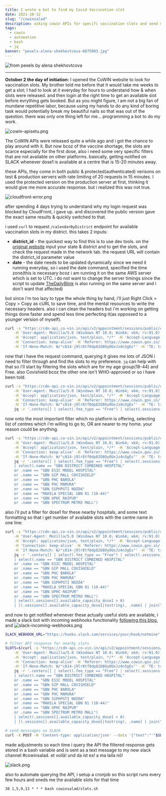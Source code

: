 ```yaml
---
title: I wrote a bot to find my Covid Vaccination slot
date: 2021-10-12
slug: "/cowinsalad"
description: asking cowin APIs for specifc vaccination slots and send me details on Slack
tags:
  - cowin
  - automation
  - bash
  - jq
banner: "pexels-alena-shekhovtcova-6075003.jpg"
---
```


![from pexels by alena shekhovtcova](pexels-alena-shekhovtcova-6075003.jpg)

---
**October 2 the day of initiation:** I opened the CoWIN website to look for vaccination slots. My brother told me before that it would take me weeks to get a slot; I had to look at it everyday for hours to understand how & when slots were released. and then login at the right time to get an available slot before evrything gets booked. But as you might figure, I am not a big fan of mundane repetitive labor, because using my hands to do any kind of boring task would potentially break my beautiful nails so that was out of the question. there was only one thing left for me... programming a bot to do my work.

![cowin-apisetu.png](cowin-apisetu.png)

The CoWIN APIs were released quite a while ago and i got the chance to play around with it. But now bcoz of the vaccine shortage, the slots are scarce especially for the first dose, also i need some very specific filters that are not available on other platforms. basically, getting notified on SLACK whenever dose1 is available at a centre that is 15-20 minutes away. 

these APIs, they come in both public & protected(authenticated) verisons on test & production servers with rate limiting of 20 requests in 15 minutes. I used the protected version on the production server at first, thinking it would give me more accurate response. but i realized this was not true.

![cloudfront-error.png](cloudfront-error.png)

after spending 4 days trying to understand why my login request was blocked by CloudFront, i gave up. and discovered the public version gave the exact same results & quickly switched to that.

i used `curl` to request `/calendarByDistrict` endpoint for available vaccination slots in my district. this takes 2 inputs: 
- **district_id** - the quickest way to find this is to use dev tools. on the [original website](https://selfregistration.cowin.gov.in/) input your state & district and to get the slots, and check the request made in the network tab. the request URL will contain the district_id parameter value 
- **date** - the date needs to be updated dynamically since we need it running everyday, so i used the date command, specified the time zone(this is necessary bcoz i am running it on the same AWS server which is set to UTC. i do not want to change the server timings since the script to update [TheDailyBlink](https://thedailyblink.ml/) is also running on the same server and i don't want that affected)

but since i'm too lazy to type the whole thing by hand, i'll just Right Click > Copy > Copy as cURL to save time, and the mental resources to write the necessary headers. also i can clean the headers but i'm working on getting things done faster and spend less time perfecting it(as oppossed to a younger version of myself). 

```bash
curl -s "https://cdn-api.co-vin.in/api/v2/appointment/sessions/public/calendarByDistrict?district_id=650&date='"$(TZ="Asia/Kolkata" date '+%d-%m-%Y')"'" \
    -H 'User-Agent: Mozilla/5.0 (Windows NT 10.0; Win64; x64; rv:91.0) Gecko/20100101 Firefox/91.0' \
    -H 'Accept: application/json, text/plain, */*' -H 'Accept-Language: en-US,en;q=0.5' --compressed -H 'Origin: https://www.cowin.gov.in' \
    -H 'Connection: keep-alive' -H 'Referer: https://www.cowin.gov.in/' -H 'Sec-Fetch-Dest: empty' -H 'Sec-Fetch-Mode: cors' -H 'Sec-Fetch-Site: cross-site' \
    -H 'If-None-Match: W/"c814-j9lr8tf0dp82O8Oy0UxJz4n3gEs"' -H 'TE: trailers'
```

now that i have the request command, querying it gives me lots of JSON i need to filter through and find the slots to my preference. `jq` can help with that so i'll start by filtering the slots which are for my age group(18-44) and Free. also Covishield bcoz the other one isn't WHO-approved or so i have been told.

```bash {6}
curl -s "https://cdn-api.co-vin.in/api/v2/appointment/sessions/public/calendarByDistrict?district_id=650&date='"$(TZ="Asia/Kolkata" date '+%d-%m-%Y')"'" \
    -H 'User-Agent: Mozilla/5.0 (Windows NT 10.0; Win64; x64; rv:91.0) Gecko/20100101 Firefox/91.0' \
    -H 'Accept: application/json, text/plain, */*' -H 'Accept-Language: en-US,en;q=0.5' --compressed -H 'Origin: https://www.cowin.gov.in' \
    -H 'Connection: keep-alive' -H 'Referer: https://www.cowin.gov.in/' -H 'Sec-Fetch-Dest: empty' -H 'Sec-Fetch-Mode: cors' -H 'Sec-Fetch-Site: cross-site' \
    -H 'If-None-Match: W/"c814-j9lr8tf0dp82O8Oy0UxJz4n3gEs"' -H 'TE: trailers' | 
    jq -r '.centers[] | select(.fee_type == "Free") | select(.sessions[].min_age_limit == 18) | select(.sessions[].vaccine == "COVISHIELD") 
```

now onto the most important filter which no platform is offering, selecting list of centres which i'm willing to go to, OR are nearer to my home. your reason could be anything. 

```bash {7-15}
curl -s "https://cdn-api.co-vin.in/api/v2/appointment/sessions/public/calendarByDistrict?district_id=650&date='"$(TZ="Asia/Kolkata" date '+%d-%m-%Y')"'" \
    -H 'User-Agent: Mozilla/5.0 (Windows NT 10.0; Win64; x64; rv:91.0) Gecko/20100101 Firefox/91.0' \
    -H 'Accept: application/json, text/plain, */*' -H 'Accept-Language: en-US,en;q=0.5' --compressed -H 'Origin: https://www.cowin.gov.in' \
    -H 'Connection: keep-alive' -H 'Referer: https://www.cowin.gov.in/' -H 'Sec-Fetch-Dest: empty' -H 'Sec-Fetch-Mode: cors' -H 'Sec-Fetch-Site: cross-site' \
    -H 'If-None-Match: W/"c814-j9lr8tf0dp82O8Oy0UxJz4n3gEs"' -H 'TE: trailers' | 
    jq -r '.centers[] | select(.fee_type == "Free") | select(.sessions[].min_age_limit == 18) | select(.sessions[].vaccine == "COVISHIELD") 
    | select(.name == "GBN DISTRICT COMBINED HOSPITAL" 
    or .name == "GBN ESIC MODEL HOSPITAL" 
    or .name == "GBN GIP MALL COVISHIELD" 
    or .name == "GBN PHC BAROLA" 
    or .name == "GBN PHC MAMURA" 
    or .name == "GBN SSPHPGTI NOIDA" 
    or .name == "MAHILA SPECIAL GBN 01 (18-44)" 
    or .name == "GBN UPHC RAIPUR" 
    or .name == "GBN SPECTRUM METRO MALL")
```

also i'll put a filter for dose1 for these nearby hospitals, and some text formatting so that i get number of available slots with the centre name in one line:

```bash {16,17}
curl -s "https://cdn-api.co-vin.in/api/v2/appointment/sessions/public/calendarByDistrict?district_id=650&date='"$(TZ="Asia/Kolkata" date '+%d-%m-%Y')"'" \
    -H 'User-Agent: Mozilla/5.0 (Windows NT 10.0; Win64; x64; rv:91.0) Gecko/20100101 Firefox/91.0' \
    -H 'Accept: application/json, text/plain, */*' -H 'Accept-Language: en-US,en;q=0.5' --compressed -H 'Origin: https://www.cowin.gov.in' \
    -H 'Connection: keep-alive' -H 'Referer: https://www.cowin.gov.in/' -H 'Sec-Fetch-Dest: empty' -H 'Sec-Fetch-Mode: cors' -H 'Sec-Fetch-Site: cross-site' \
    -H 'If-None-Match: W/"c814-j9lr8tf0dp82O8Oy0UxJz4n3gEs"' -H 'TE: trailers' | 
    jq -r '.centers[] | select(.fee_type == "Free") | select(.sessions[].min_age_limit == 18) | select(.sessions[].vaccine == "COVISHIELD") 
    | select(.name == "GBN DISTRICT COMBINED HOSPITAL" 
    or .name == "GBN ESIC MODEL HOSPITAL" 
    or .name == "GBN GIP MALL COVISHIELD" 
    or .name == "GBN PHC BAROLA" 
    or .name == "GBN PHC MAMURA" 
    or .name == "GBN SSPHPGTI NOIDA" 
    or .name == "MAHILA SPECIAL GBN 01 (18-44)" 
    or .name == "GBN UPHC RAIPUR" 
    or .name == "GBN SPECTRUM METRO MALL") 
    | select(.sessions[].available_capacity_dose1 > 0) 
    | [(.sessions[].available_capacity_dose1|tostring), .name] | join(" ")' | sort -u)
```

and now to get notified whenever these actually useful slots are available, i made a slack bot with incoming webhooks functionality [following this blog](https://www.cloudsavvyit.com/289/how-to-send-a-message-to-slack-from-a-bash-script/), and
![slack-incoming-webhooks.png](slack-incoming-webhooks.png)

```bash {1,23}
SLACK_WEBHOOK_URL="https://hooks.slack.com/services/your/hook/notmine"

# filter API response for nearby slots
SLOTS=$(curl -s "https://cdn-api.co-vin.in/api/v2/appointment/sessions/public/calendarByDistrict?district_id=650&date='"$(TZ="Asia/Kolkata" date '+%d-%m-%Y')"'" \
    -H 'User-Agent: Mozilla/5.0 (Windows NT 10.0; Win64; x64; rv:91.0) Gecko/20100101 Firefox/91.0' \
    -H 'Accept: application/json, text/plain, */*' -H 'Accept-Language: en-US,en;q=0.5' --compressed -H 'Origin: https://www.cowin.gov.in' \
    -H 'Connection: keep-alive' -H 'Referer: https://www.cowin.gov.in/' -H 'Sec-Fetch-Dest: empty' -H 'Sec-Fetch-Mode: cors' -H 'Sec-Fetch-Site: cross-site' \
    -H 'If-None-Match: W/"c814-j9lr8tf0dp82O8Oy0UxJz4n3gEs"' -H 'TE: trailers' | 
    jq -r '.centers[] | select(.fee_type == "Free") | select(.sessions[].min_age_limit == 18) | select(.sessions[].vaccine == "COVISHIELD") 
    | select(.name == "GBN DISTRICT COMBINED HOSPITAL" 
    or .name == "GBN ESIC MODEL HOSPITAL" 
    or .name == "GBN GIP MALL COVISHIELD" 
    or .name == "GBN PHC BAROLA" 
    or .name == "GBN PHC MAMURA" 
    or .name == "GBN SSPHPGTI NOIDA" 
    or .name == "MAHILA SPECIAL GBN 01 (18-44)" 
    or .name == "GBN UPHC RAIPUR" 
    or .name == "GBN SPECTRUM METRO MALL") 
    | select(.sessions[].available_capacity_dose1 > 0) 
    | [(.sessions[].available_capacity_dose1|tostring), .name] | join(" ")' | sort -u)

# send messsages on SLACK
curl -X POST -H 'Content-type: application/json' --data '{"text":"'"$SLOTS"'"}' $SLACK_WEBHOOK_URL
```

made adjustments so each time i query the API the filtered response gets stored in a bash variable and is sent as a text message to my new slack channel #cowinsalad. et voilà! und da ist es! a ma laila nō!

![slack.png](slack.png)

also to automate querying the API, i setup a cronjob so this script runs every few hours and sneds me the available slots for that time

```noLineNumbers
30 1,5,9,13 * * * bash cowinsalad/slots.sh
``` 
